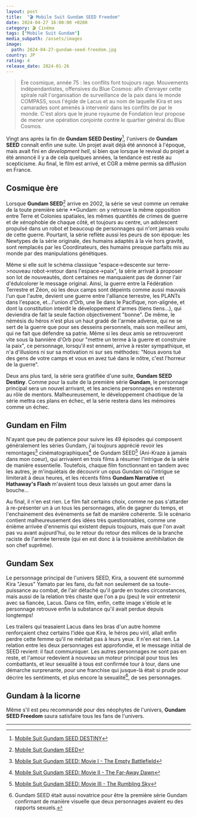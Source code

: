 ```yaml
---
layout: post
title:  "🎬 Mobile Suit Gundam SEED Freedom"
date: 2024-04-27 16:00:00 +0200
category: 🎬 Cinéma
tags: ["Mobile Suit Gundam"]
media_subpath: /assets/images
image:
  path: 2024-04-27-gundam-seed-freedom.jpg
country: JP
rating: 4
release_date: 2024-01-26
---
```


> Ère cosmique, année 75 : les conflits font toujours rage. Mouvements indépendantistes, offensives du Blue Cosmos: afin d'enrayer cette spirale naît l'organisation de surveillance de la paix dans le monde COMPASS, sous l'égide de Lacus et au nom de laquelle Kira et ses camarades sont amenés à intervenir dans les conflits de par le monde. C'est alors que le jeune royaume de Fondation leur propose de mener une opération conjointe contre le quartier général du Blue Cosmos.

Vingt ans après la fin de **Gundam SEED Destiny**[^1], l'univers de **Gundam SEED** connaît enfin une suite. Un projet avait déjà été annoncé à l'époque, mais avait fini en *development hell*, si bien que lorsque le revival du projet a été annoncé il y a de cela quelques années, la tendance est resté au scepticisme. Au final, le film est arrivé, et CGR a même permis sa diffusion en France.

## Cosmique ère

Lorsque **Gundam SEED**[^2] arrive en 2002, la série se veut comme un remake de la toute première série **Gundam: on y retrouve la même opposition entre Terre et Colonies spatiales, les mêmes quantités de crimes de guerre et de xénophobie de chaque côté, et toujours au centre, un adolescent propulsé dans un robot et beaucoup de personnages qui n'ont jamais voulu de cette guerre. Pourtant, la série reflète aussi les peurs de son époque: les Newtypes de la série originale, des humains adaptés à la vie hors gravité, sont remplacés par les Coordinateurs, des humains presque parfaits mis au monde par des manipulations génétiques.

Même si elle suit le schéma classique "espace->descente sur terre->nouveau robot->retour dans l'espace->paix", la série arrivait à proposer son lot de nouveautés, dont certaines ne manquaient pas de donner l'air d'édulcolorer le message original. Ainsi, la guerre entre la Fédération Terrestre et Zéon, où les deux camps sont dépeints comme aussi mauvais l'un que l'autre, devient une guerre entre l'alliance terrestre, les PLANTs dans l'espace, et...l'union d'Orb, une île dans le Pacifique, non-alignée, et dont la constitution interdit le développement d'armes (tiens tiens...), qui deviendra de fait la seule faction objectivement "bonne". De même, le némésis du héros n'est plus un haut gradé de l'armée adverse, qui ne se sert de la guerre que pour ses desseins personnels, mais son meilleur ami, qui ne fait que défendre sa patrie. Même si les deux amis se retrouveront vite sous la bannière d'Orb pour "mettre un terme à la guerre et construire la paix", ce personnage, lorsqu'il est ennemi, arrive à rester sympathique, et n'a d'illusions ni sur sa motivation ni sur ses méthodes: "Nous avons tué des gens de votre camps et vous en avez tué dans le nôtre, c'est l'horreur de la guerre".

Deux ans plus tard, la série sera gratifiée d'une suite, **Gundam SEED Destiny**. Comme pour la suite de la première série **Gundam**, le personnage principal sera un nouvel arrivant, et les anciens personnages en resteront au rôle de mentors. Malheureusement, le développement chaotique de la série mettra ces plans en échec, et la série restera dans les mémoires comme un échec.

## Gundam en Film

N'ayant que peu de patience pour suivre les 49 épisodes qui composent généralement les séries Gundam, j'ai toujours apprécié revoir les remontages[^4] cinématographiques[^5] de Gundam SEED[^6] (Ani-Kraze à jamais dans mon coeur), qui arrivaient en trois films à résumer l'intrigue de la série de manière essentielle. Toutefois, chaque film fonctionnant en tandem avec les autres, je m'inquiétais de découvrir un opus Gundam où l'intrigue se limiterait à deux heures, et les récents films **Gundam Narrative** et **Hathaway's Flash** m'avaient tous deux laissés un gout amer dans la bouche...

Au final, il n'en est rien. Le film fait certains choix, comme ne pas s'attarder à re-présenter un à un tous les personnages, afin de gagner du temps, et l'enchainement des évènements se fait de manière cohérente. Si le scénario contient malheureusement des idées très questionnables, comme une énième arrivée d'ennemis qui existent depuis toujours, mais que l'on avait pas vu avant aujourd'hui, ou le retour du retour des milices de la branche raciste de l'armée terreste (qui en est donc à la troisième annhihilation de son chef suprême).

## Gundam Sex

Le personnage principal de l'univers SEED, Kira, a souvent été surnommé Kira "Jesus" Yamato par les fans, du fait non seulement de sa toute-puissance au combat, de l'air détaché qu'il garde en toutes circonstances, mais aussi de la relation très chaste que l'on a pu (peu) le voir entretenir avec sa fiancée, Lacus. Dans ce film, enfin, cette image s'étiole et le personnage retrouve enfin la substance qu'il avait perdue depuis longtemps!

Les trailers qui teasaient Lacus dans les bras d'un autre homme renforçaient chez certains l'idée que Kira, le héros peu viril, allait enfin perdre cette femme qu'il ne méritait pas à leurs yeux. Il n'en est rien. La relation entre les deux personnages est approfondie, et le message initial de SEED revient: il faut communiquer. Les autres personnages ne sont pas en reste, et l'amour redevient à nouveau un moteur principal pour tous les combattants, et leur sexualité à tous est confirmée tour à tour, dans une démarche surprenante, pour une franchise qui jusque-là était si prude pour décrire les sentiments, et plus encore la sexualité[^7], de ses personnages.

## Gundam à la licorne

Même s'il est peu recommandé pour des néophytes de l'univers, **Gundam SEED Freedom** saura satisfaire tous les fans de l'univers.

* * *

[^1]: [<i class="fab fa-wikipedia-w"></i> Mobile Suit Gundam SEED DESTINY](https://fr.wikipedia.org/wiki/Gundam_Seed_Destiny)
[^2]: [<i class="fab fa-wikipedia-w"></i> Mobile Suit Gundam SEED](https://fr.wikipedia.org/wiki/Gundam_Seed)
[^3]: [<i class="fab fa-wikipedia-w"></i> Mobile Suit Gundam](https://fr.wikipedia.org/wiki/Mobile_Suit_Gundam_(s%C3%A9rie_t%C3%A9l%C3%A9vis%C3%A9e_d%27animation))
[^4]: [Mobile Suit Gundam SEED: Movie I - The Empty Battlefield](https://anidb.net/anime/4169)
[^5]: [Mobile Suit Gundam SEED: Movie II - The Far-Away Dawn](https://anidb.net/anime/4168)
[^6]: [Mobile Suit Gundam SEED: Movie III - The Rumbling Sky](https://anidb.net/anime/4165)
[^7]: Gundam SEED était aussi novatrice pour être la première série Gundam confirmant de manière visuelle que deux personnages avaient eu des rapports sexuels.
